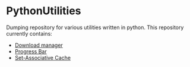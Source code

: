 # PythonUtilities
Dumping repository for various utilities written in python. This repository currently contains:

  - [Download manager](https://github.com/guigzzz/PythonUtilities/blob/master/downloads.py)
  - [Progress Bar](https://github.com/guigzzz/PythonUtilities/blob/master/progress_bar.py)
  - [Set-Associative Cache](https://github.com/guigzzz/PythonUtilities/tree/master/Cache)
